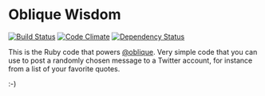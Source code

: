 # Oblique Wisdom

[![Build Status](https://secure.travis-ci.org/mattgillooly/oblique.png?branch=master)](http://travis-ci.org/mattgillooly/oblique) [![Code Climate](https://codeclimate.com/badge.png)](https://codeclimate.com/github/mattgillooly/oblique) [![Dependency Status](https://gemnasium.com/mattgillooly/oblique.png)](https://gemnasium.com/mattgillooly/oblique)

This is the Ruby code that powers [@oblique](http://twitter.com/oblique).  Very simple code that you can use to post a randomly chosen message to a Twitter account, for instance from a list of your favorite quotes.

:-)

